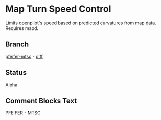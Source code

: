 # Map Turn Speed Control
Limits openpilot's speed based on predicted curvatures from map data. Requires
mapd.

## Branch
[pfeifer-mtsc](https://github.com/pfeiferj/openpilot/tree/pfeifer-mtsc)
\-
[diff](https://github.com/commaai/openpilot/compare/master...pfeiferj:openpilot:pfeifer-mtsc)

## Status
Alpha

## Comment Blocks Text
PFEIFER - MTSC
